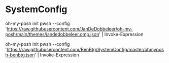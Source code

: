 # SystemConfig


oh-my-posh init pwsh --config 'https://raw.githubusercontent.com/JanDeDobbeleer/oh-my-posh/main/themes/jandedobbeleer.omp.json' | Invoke-Expression

oh-my-posh init pwsh --config 'https://raw.githubusercontent.com/BenBtg/SystemConfig/master/ohmyposh-benbtg.json' | Invoke-Expression
